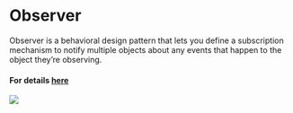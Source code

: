 # Observer
Observer is a behavioral design pattern that lets you define a subscription mechanism to notify multiple objects about any events that happen to the object they’re observing.
#### For details [here](https://refactoring.guru/design-patterns)
![](https://refactoring.guru/images/patterns/content/observer/observer.png)
